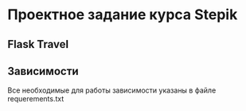 # Проектное задание курса Stepik

## Flask Travel

## Зависимости
Все необходимые для работы зависимости указаны в файле requerements.txt
